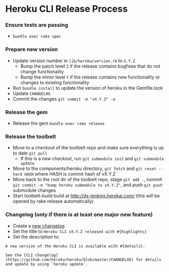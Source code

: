Heroku CLI Release Process
==========================

### Ensure tests are passing
* `bundle exec rake spec`

### Prepare new version
* Update version number in `lib/heroku/version.rb` to `X.Y.Z`
  * Bump the patch level `Z` if the release contains bugfixes that do not change functionality
  * Bump the minor level `Y` if the release contains new functionality or changes to existing functionality
* Run `bundle install` to update the version of heroku in the Gemfile.lock
* Update `CHANGELOG`
* Commit the changes `git commit -m "vX.Y.Z" -a`

### Release the gem
* Release the gem `bundle exec rake release`

### Release the toolbelt
* Move to a checkout of the toolbelt repo and make sure everything is up to date `git pull`
  - If this is a new checkout, run `git submodule init` and `git submodule update`
* Move to the components/heroku directory, `git fetch` and `git reset --hard HASH` where HASH is commit hash of vX.Y.Z
* Move back to the root dir of the toolbelt repo, stage `git add .`, commit `git commit -m "bump heroku submodule to vX.Y.Z"`, and push `git push` submodule changes
* Start toolbelt-build build at http://dx-jenkins.herokai.com/ (this will be opened by rake release automatically)

### Changelog (only if there is at least one major new feature)
* Create a [new changelog](http://devcenter.heroku.com/admin/changelog_items/new)
* Set the title to `Heroku CLI vX.Y.Z released with #{highlights}`
* Set the description to:

<!-- -->

    A new version of the Heroku CLI is available with #{details}.

    See the [CLI changelog](https://github.com/heroku/heroku/blob/master/CHANGELOG) for details and update by using `heroku update`.
